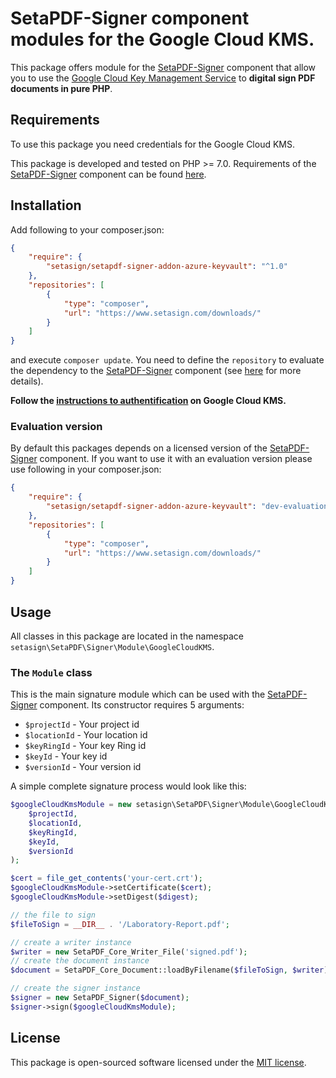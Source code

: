 #  SetaPDF-Signer component modules for the Google Cloud KMS.

This package offers module for the [SetaPDF-Signer](https://www.setasign.com/signer) component that allow you to use
the [Google Cloud Key Management Service](https://cloud.google.com/kms/docs) to **digital sign PDF documents in pure PHP**.

## Requirements

To use this package you need credentials for the Google Cloud KMS.

This package is developed and tested on PHP >= 7.0. Requirements of the [SetaPDF-Signer](https://www.setasign.com/signer)
component can be found [here](https://manuals.setasign.com/setapdf-signer-manual/getting-started/#index-1).

## Installation
Add following to your composer.json:

```json
{
    "require": {
        "setasign/setapdf-signer-addon-azure-keyvault": "^1.0"
    },
    "repositories": [
        {
            "type": "composer",
            "url": "https://www.setasign.com/downloads/"
        }
    ]
}
```

and execute `composer update`. You need to define the `repository` to evaluate the dependency to the
[SetaPDF-Signer](https://www.setasign.com/signer) component
(see [here](https://getcomposer.org/doc/faqs/why-can%27t-composer-load-repositories-recursively.md) for more details).

**Follow the [instructions to authentification](https://cloud.google.com/kms/docs/reference/libraries#setting_up_authentication) on Google Cloud KMS.**


### Evaluation version
By default this packages depends on a licensed version of the [SetaPDF-Signer](https://www.setasign.com/signer)
component. If you want to use it with an evaluation version please use following in your composer.json:

```json
{
    "require": {
        "setasign/setapdf-signer-addon-azure-keyvault": "dev-evaluation"
    },
    "repositories": [
        {
            "type": "composer",
            "url": "https://www.setasign.com/downloads/"
        }
    ]
}
```

## Usage

All classes in this package are located in the namespace `setasign\SetaPDF\Signer\Module\GoogleCloudKMS`.

### The `Module` class

This is the main signature module which can be used with the [SetaPDF-Signer](https://www.setasign.com/signer)
component. Its constructor requires 5 arguments:

- `$projectId` -  Your project id
- `$locationId` -  Your location id
- `$keyRingId` -  Your key Ring id
- `$keyId` -  Your key id
- `$versionId` -  Your version id

A simple complete signature process would look like this:

```php
$googleCloudKmsModule = new setasign\SetaPDF\Signer\Module\GoogleCloudKMS\Module(
    $projectId,
    $locationId,
    $keyRingId,
    $keyId,
    $versionId
);

$cert = file_get_contents('your-cert.crt');
$googleCloudKmsModule->setCertificate($cert);
$googleCloudKmsModule->setDigest($digest);

// the file to sign
$fileToSign = __DIR__ . '/Laboratory-Report.pdf';

// create a writer instance
$writer = new SetaPDF_Core_Writer_File('signed.pdf');
// create the document instance
$document = SetaPDF_Core_Document::loadByFilename($fileToSign, $writer);

// create the signer instance
$signer = new SetaPDF_Signer($document);
$signer->sign($googleCloudKmsModule);
```

## License

This package is open-sourced software licensed under the [MIT license](https://opensource.org/licenses/MIT).
